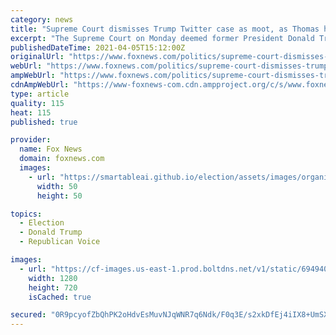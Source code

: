 ```yaml
---
category: news
title: "Supreme Court dismisses Trump Twitter case as moot, as Thomas highlights 'glaring concern' of platform's power"
excerpt: "The Supreme Court on Monday deemed former President Donald Trump's appeal of a ruling that said it was unconstitutional for him to block critics, deeming his page to be a protected public forum. The court called for the case to be dismissed, as Trump is no ..."
publishedDateTime: 2021-04-05T15:12:00Z
originalUrl: "https://www.foxnews.com/politics/supreme-court-dismisses-trump-twitter-case-moot"
webUrl: "https://www.foxnews.com/politics/supreme-court-dismisses-trump-twitter-case-moot"
ampWebUrl: "https://www.foxnews.com/politics/supreme-court-dismisses-trump-twitter-case-moot.amp"
cdnAmpWebUrl: "https://www-foxnews-com.cdn.ampproject.org/c/s/www.foxnews.com/politics/supreme-court-dismisses-trump-twitter-case-moot.amp"
type: article
quality: 115
heat: 115
published: true

provider:
  name: Fox News
  domain: foxnews.com
  images:
    - url: "https://smartableai.github.io/election/assets/images/organizations/foxnews.com-50x50.jpg"
      width: 50
      height: 50

topics:
  - Election
  - Donald Trump
  - Republican Voice

images:
  - url: "https://cf-images.us-east-1.prod.boltdns.net/v1/static/694940094001/293bed5e-ef2c-4f3b-a18d-a7c565bbef69/1133c664-0b35-4f1f-9163-666f52e5e1dd/1280x720/match/image.jpg"
    width: 1280
    height: 720
    isCached: true

secured: "0R9pcyofZbQhPK2oHdvEsMuvNJqWNR7q6Ndk/F0q3E/s2xkDfEj4iIX8+UmSXct3xJ9DE3D2dszj0ZXUc9GXGi+rvENWZbiTlDwekoYq/uyWZdH8N7v1A6Y7r4AMM71snV1X3l5vWFgr8Cay8D7zat/39nZOTLDTWkvvtGzZZuvvoZ8kunaUrfd2kSzaU6doJeEvXBtGTk+xXKhu7svagTw6CnBpHDDqJepwi09NIKalYqdHY8V0yAxwJ+TZKGn4q1M9tv9G6ZsBTIO+jWRVV7UUkk+EpY2pTZspPRcG5JEjma/U4w99jEERnqLH2F5I+2h+Bd4WqyQbyYWg9HsygwcDa9+42aTPTmrUYm84Xa0=;rskEQAwW3uHImADjf/VeNQ=="
---
```


